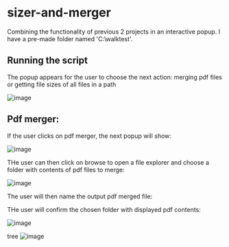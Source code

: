 # sizer-and-merger
Combining the functionality of previous 2 projects in an interactive popup. I have a pre-made folder named 'C:\walktest'.



Running the script
------------------
The popup appears for the user to choose the next action: merging pdf files or getting file sizes of all files in a path

![image](https://user-images.githubusercontent.com/39832806/147831141-0bc4fa3b-283f-4762-aa30-81090ace7546.png)

Pdf merger:
------------------
If the user clicks on pdf merger, the next popup will show:

![image](https://user-images.githubusercontent.com/39832806/147831248-480f1b21-e1b8-458e-b1e8-f16f30b34a97.png)

THe user can then click on browse to open a file explorer and choose a folder with contents of pdf files to merge:

![image](https://user-images.githubusercontent.com/39832806/147831343-e1af73e1-8465-4c09-86f5-4a7ac6238537.png)

The user will then name the output pdf merged file:

THe user will confirm the chosen folder with displayed pdf contents:

![image](https://user-images.githubusercontent.com/39832806/147831383-e7c430b0-f28b-4950-b871-48e1a1479035.png)



tree
![image](https://user-images.githubusercontent.com/39832806/147831109-dee9c5fa-a4f8-4c2e-95eb-e1c6b21fd100.png)
